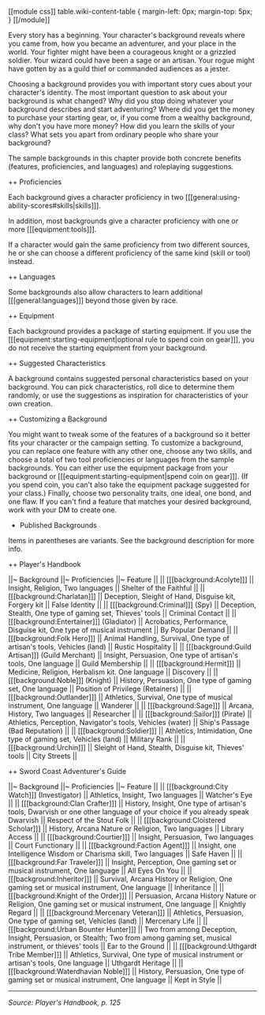 [[module css]]
table.wiki-content-table { margin-left: 0px; margin-top: 5px; }
[[/module]]

Every story has a beginning. Your character's background reveals where you came from, how you became an adventurer, and your place in the world. Your fighter might have been a courageous knight or a grizzled soldier. Your wizard could have been a sage or an artisan. Your rogue might have gotten by as a guild thief or commanded audiences as a jester.

Choosing a background provides you with important story cues about your character's identity. The most important question to ask about your background is what changed? Why did you stop doing whatever your background describes and start adventuring? Where did you get the money to purchase your starting gear, or, if you come from a wealthy background, why don't you have more money? How did you learn the skills of your class? What sets you apart from ordinary people who share your background?

The sample backgrounds in this chapter provide both concrete benefits (features, proficiencies, and languages) and roleplaying suggestions.

++ Proficiencies

Each background gives a character proficiency in two [[[general:using-ability-scores#skills|skills]]].

In addition, most backgrounds give a character proficiency with one or more [[[equipment:tools]]].

If a character would gain the same proficiency from two different sources, he or she can choose a different proficiency of the same kind (skill or tool) instead.

++ Languages

Some backgrounds also allow characters to learn additional [[[general:languages]]] beyond those given by race.

++ Equipment

Each background provides a package of starting equipment. If you use the [[[equipment:starting-equipment|optional rule to spend coin on gear]]], you do not receive the starting equipment from your background.

++ Suggested Characteristics

A background contains suggested personal characteristics based on your background. You can pick characteristics, roll dice to determine them randomly, or use the suggestions as inspiration for characteristics of your own creation.

++ Customizing a Background

You might want to tweak some of the features of a background so it better fits your character or the campaign setting. To customize a background, you can replace one feature with any other one, choose any two skills, and choose a total of two tool proficiencies or languages from the sample backgrounds. You can either use the equipment package from your background or [[[equipment:starting-equipment|spend coin on gear]]]. (If you spend coin, you can't also take the equipment package suggested for your class.) Finally, choose two personality traits, one ideal, one bond, and one flaw. If you can't find a feature that matches your desired background, work with your DM to create one.

+ Published Backgrounds

Items in parentheses are variants. See the background description for more info. 

++ Player's Handbook

||~ Background ||~ Proficiencies ||~ Feature ||
|| [[[background:Acolyte]]] || Insight, Religion, Two languages || Shelter of the Faithful ||
|| [[[background:Charlatan]]] || Deception, Sleight of Hand, Disguise kit, Forgery kit || False Identity ||
|| [[[background:Criminal]]] (Spy) || Deception, Stealth, One type of gaming set, Thieves' tools || Criminal Contact ||
|| [[[background:Entertainer]]] (Gladiator) || Acrobatics, Performance, Disguise kit, One type of musical instrument || By Popular Demand ||
|| [[[background:Folk Hero]]] || Animal Handling, Survival, One type of artisan's tools, Vehicles (land) || Rustic Hospitality ||
|| [[[background:Guild Artisan]]] (Guild Merchant) || Insight, Persuasion, One type of artisan's tools, One language || Guild Membership ||
|| [[[background:Hermit]]] || Medicine, Religion, Herbalism kit. One language || Discovery ||
|| [[[background:Noble]]] (Knight) || History, Persuasion, One type of gaming set, One language || Position of Privilege (Retainers) ||
|| [[[background:Outlander]]] || Athletics, Survival, One type of musical instrument, One language || Wanderer ||
|| [[[background:Sage]]] || Arcana, History, Two languages || Researcher ||
|| [[[background:Sailor]]] (Pirate) || Athletics, Perception, Navigator's tools, Vehicles (water) || Ship's Passage (Bad Reputation) ||
|| [[[background:Soldier]]] || Athletics, Intimidation, One type of gaming set, Vehicles (land) || Military Rank ||
|| [[[background:Urchin]]] || Sleight of Hand, Stealth, Disguise kit, Thieves' tools || City Streets ||

++ Sword Coast Adventurer's Guide

||~ Background ||~ Proficiencies ||~ Feature ||
|| [[[background:City Watch]]] (Investigator) || Athletics, Insight, Two languages || Watcher's Eye ||
|| [[[background:Clan Crafter]]] || History, Insight, One type of artisan's tools, Dwarvish or one other language of your choice if you already speak Dwarvish || Respect of the Stout Folk ||
|| [[[background:Cloistered Scholar]]] || History, Arcana Nature or Religion, Two languages || Library Access ||
|| [[[background:Courtier]]] || Insight, Persuasion, Two languages || Court Functionary ||
|| [[[background:Faction Agent]]] || Insight, one Intelligence Wisdom or Charisma skill, Two languages || Safe Haven ||
|| [[[background:Far Traveler]]] || Insight, Perception, One gaming set or musical instrument, One language || All Eyes On You ||
|| [[[background:Inheritor]]] || Survival, Arcana History or Religion, One gaming set or musical instrument, One language || Inheritance ||
|| [[[background:Knight of the Order]]] || Persuasion, Arcana History Nature or Religion, One gaming set or musical instrument, One language || Knightly Regard ||
|| [[[background:Mercenary Veteran]]] || Athletics, Persuasion, One type of gaming set, Vehicles (land) || Mercenary Life ||
|| [[[background:Urban Bounter Hunter]]] || Two from among Deception, Insight, Persuasion, or Stealth; Two from among gaming set, musical instrument, or thieves' tools || Ear to the Ground ||
|| [[[background:Uthgardt Tribe Member]]] || Athletics, Survival, One type of musical instrument or artisan's tools, One language || Uthgardt Heritage ||
|| [[[background:Waterdhavian Noble]]] || History, Persuasion, One type of gaming set or musical instrument, One language || Kept in Style ||

----

*Source: Player's Handbook, p. 125*